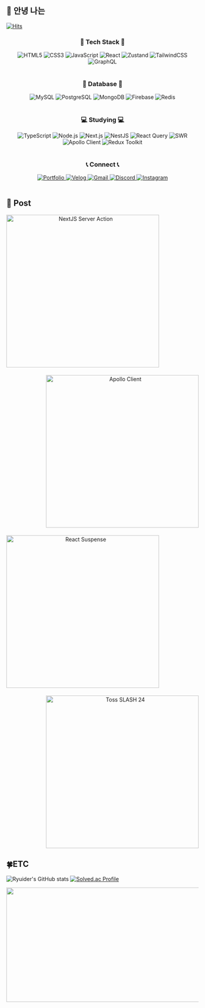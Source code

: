 ## 👋 안녕 나는 
[![Hits](https://hits.seeyoufarm.com/api/count/incr/badge.svg?url=https%3A%2F%2Fgithub.com%2FRyuider-JS&count_bg=%23BD3DC8&title_bg=%23555555&icon=&icon_color=%23E7E7E7&title=hits&edge_flat=false)](https://hits.seeyoufarm.com)
<h3 align="center">🙌 Tech Stack 🙌</h3>
<div align="center" style="display=flex">
  <img src="https://img.shields.io/badge/HTML5-E34F26?style=for-the-badge&logo=html5&logoColor=white" alt="HTML5">
  <img src="https://img.shields.io/badge/CSS3-1572B6?style=for-the-badge&logo=css3&logoColor=white" alt="CSS3">
  <img src="https://img.shields.io/badge/JavaScript-F7DF1E?style=for-the-badge&logo=javascript&logoColor=black" alt="JavaScript">
  <img src="https://img.shields.io/badge/React-61DAFB?style=for-the-badge&logo=react&logoColor=black" alt="React">
  <img src="https://img.shields.io/badge/Zustand-764ABC?style=for-the-badge&logoColor=white" alt="Zustand">
  <img src="https://img.shields.io/badge/Tailwind_CSS-38B2AC?style=for-the-badge&logo=tailwind-css&logoColor=white" alt="TailwindCSS">
  <img src="https://img.shields.io/badge/GraphQL-E10098?style=for-the-badge&logo=graphql&logoColor=white" alt="GraphQL">
</div>

<br>

<h3 align="center">💾 Database 💾</h3>
<div align="center" style="display=flex">
  <img src="https://img.shields.io/badge/MySQL-4479A1?style=for-the-badge&logo=mysql&logoColor=white" alt="MySQL">
  <img src="https://img.shields.io/badge/PostgreSQL-336791?style=for-the-badge&logo=postgresql&logoColor=white" alt="PostgreSQL">
  <img src="https://img.shields.io/badge/MongoDB-47A248?style=for-the-badge&logo=mongodb&logoColor=white" alt="MongoDB">
  <img src="https://img.shields.io/badge/Firebase-FFCA28?style=for-the-badge&logo=firebase&logoColor=black" alt="Firebase">
  <img src="https://img.shields.io/badge/Redis-DC382D?style=for-the-badge&logo=redis&logoColor=white" alt="Redis">
</div>

<br>

<h3 align="center">💻 Studying 💻</h3>
<div align="center" style="display=flex">
  <img src="https://img.shields.io/badge/TypeScript-3178C6?style=for-the-badge&logo=typescript&logoColor=white" alt="TypeScript">
  <img src="https://img.shields.io/badge/Node.js-339933?style=for-the-badge&logo=nodedotjs&logoColor=white" alt="Node.js">
  <img src="https://img.shields.io/badge/Next.js-000000?style=for-the-badge&logo=nextdotjs&logoColor=white" alt="Next.js">
  <img src="https://img.shields.io/badge/NestJS-E0234E?style=for-the-badge&logo=nestjs&logoColor=white" alt="NestJS">
  <img src="https://img.shields.io/badge/React_Query-FF4154?style=for-the-badge&logo=react-query&logoColor=white" alt="React Query">
  <img src="https://img.shields.io/badge/SWR-FF8800?style=for-the-badge&logo=vercel&logoColor=white" alt="SWR">
  <img src="https://img.shields.io/badge/Apollo_Client-311C87?style=for-the-badge&logo=apollographql&logoColor=white" alt="Apollo Client">
  <img src="https://img.shields.io/badge/Redux_Toolkit-764ABC?style=for-the-badge&logo=redux&logoColor=white" alt="Redux Toolkit">
</div>


<br>

<h3 align="center">📞 Connect 📞</h3>
<div align="center" style="display=flex">
  <a href="https://numerous-marble-cec.notion.site/Ryuider-js-5570f66c9f9a4fe7835c062c57f0965f" target="_blank">
    <img src="https://img.shields.io/badge/Portfolio-000000?style=for-the-badge&logo=notion&logoColor=white" alt="Portfolio">
</a>
  <a href="https://velog.io/@rjs8833" target="_blank">
      <img src="https://img.shields.io/badge/Velog-20C997?style=for-the-badge&logo=velog&logoColor=white" alt="Velog">
  </a>
  <a href="mailto:rjs8833@gmail.com" target="_blank">
      <img src="https://img.shields.io/badge/Gmail-D14836?style=for-the-badge&logo=gmail&logoColor=white" alt="Gmail">
  </a>
  <a href="https://discord.com/users/yourdiscordid" target="_blank">
      <img src="https://img.shields.io/badge/Discord-7289DA?style=for-the-badge&logo=discord&logoColor=white" alt="Discord">
  </a>
  <a href="https://www.instagram.com/ryuider.js/" target="_blank">
      <img src="https://img.shields.io/badge/Instagram-E4405F?style=for-the-badge&logo=instagram&logoColor=white" alt="Instagram">
  </a>
</div>

<br>


## 📌 Post

<div align="center" style="display: flex; flex-direction: column; gap: 20px;">

  <div style="display: flex; flex-direction: row; align-items: center; gap: 20px; justify-content: flex-start;">
    <a href="https://velog.io/@rjs8833/NextJS-Server-Action%EC%9D%84-%EC%9D%B4%EC%9A%A9%ED%95%98%EC%97%AC-AWS-S3-%EC%9D%B4%EB%AF%B8%EC%A7%80-%EC%A0%80%EC%9E%A5">
      <img src="https://velog-readme-stats.vercel.app/api?name=rjs8833&slug=NextJS-Server-Action%EC%9D%84-%EC%9D%B4%EC%9A%A9%ED%95%98%EC%97%AC-AWS-S3-%EC%9D%B4%EB%AF%B8%EC%A7%80-%EC%A0%80%EC%9E%A5" alt="NextJS Server Action" width="400">
    </a>
  </div>

  <div style="display: flex; flex-direction: row-reverse; align-items: center; gap: 20px; justify-content: flex-start;">
    <a href="https://velog.io/@rjs8833/Apollo-Client">
      <img src="https://velog-readme-stats.vercel.app/api?name=rjs8833&slug=Apollo-Client" alt="Apollo Client" width="400">
    </a>
  </div>

  <div style="display: flex; flex-direction: row; align-items: center; gap: 20px; justify-content: flex-start;">
    <a href="https://velog.io/@rjs8833/React-Suspense">
      <img src="https://velog-readme-stats.vercel.app/api?name=rjs8833&slug=React-Suspense" alt="React Suspense" width="400">
    </a>
  </div>

  <div style="display: flex; flex-direction: row-reverse; align-items: center; gap: 20px; justify-content: flex-start;">
    <a href="https://velog.io/@rjs8833/Toss-SLASH-24-No-Limit-%ED%9B%84%EA%B8%B0">
      <img src="https://velog-readme-stats.vercel.app/api?name=rjs8833&slug=Toss-SLASH-24-No-Limit-%ED%9B%84%EA%B8%B0" alt="Toss SLASH 24" width="400">
    </a>
  </div>

</div>

## 🍀ETC

![Ryuider's GitHub stats](https://github-readme-stats.vercel.app/api?username=Ryuider-JS&show_icons=true&theme=radical)
[![Solved.ac Profile](http://mazassumnida.wtf/api/v2/generate_badge?boj=rjs8833)](https://solved.ac/rjs8833/)


<a href="https://github.com/devxb/gitanimals">
<img
  src="https://render.gitanimals.org/farms/Ryuider-JS"
  width="600"
  height="300"
/>
</a>


<!--
**JiSeungRyu/JiSeungRyu** is a ✨ _special_ ✨ repository because its `README.md` (this file) appears on your GitHub profile.

Here are some ideas to get you started:

- 🔭 I’m currently working on ..
- 🌱 I’m currently learning ...
- 👯 I’m looking to collaborate on ..
- 🤔 I’m looking for help with ..
- 💬 Ask me about .....
- 📫 How to reach me: ...
- 😄 Pronouns: ..
- ⚡ Fun fact: ..
